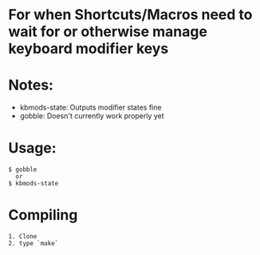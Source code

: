 # For when Shortcuts/Macros need to wait for or otherwise manage keyboard modifier keys 

# Notes:

* kbmods-state: Outputs modifier states fine
* gobble: Doesn't currently work properly yet

# Usage:

```
$ gobble
  or
$ kbmods-state
```

# Compiling
    1. Clone
    2. type `make`
